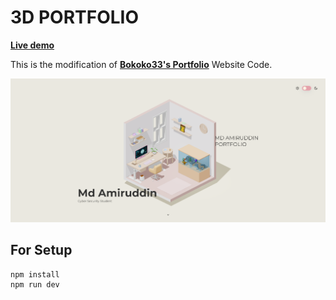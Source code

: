 # 3D PORTFOLIO

**[Live demo](https://mdamiruddin-3dportfolio.vercel.app)**

This is the modification of **[Bokoko33's Portfolio](https://bokoko33.me/)** Website Code.

![Home page screenshot](public/social/screenshot.png?raw=true "Home page screenshot")

## For Setup

```
npm install
npm run dev
```

